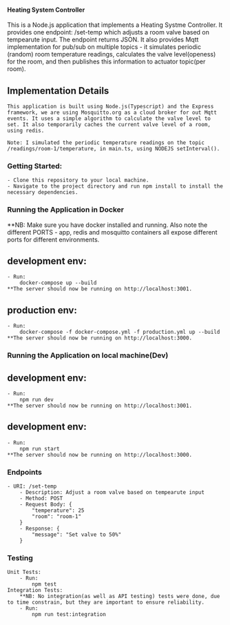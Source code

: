 #### Heating System Controller

This is a Node.js application that implements a Heating Systme Controller. 
It provides one endpoint: /set-temp which adjusts a room valve based on tempearute input. The endpoint returns JSON.
It also provides Mqtt implementation for pub/sub on multiple topics - it simulates periodic (random) room temperature readings, calculates the valve level(openess) for the room, and then publishes this information to actuator topic(per room).

## Implementation Details
    This application is built using Node.js(Typescript) and the Express framework, we are using Mosquitto.org as a cloud broker for out Mqtt events. It uses a simple algorithm to calculate the valve level to set. It also temporarily caches the current valve level of a room, using redis.

    Note: I simulated the periodic temperature readings on the topic /readings/room-1/temperature, in main.ts, using NODEJS setInterval().


### Getting Started:
    - Clone this repository to your local machine.
    - Navigate to the project directory and run npm install to install the necessary dependencies.


### Running the Application in Docker
**NB:
    Make sure you have docker installed and running.
    Also note the different PORTS - app, redis and mosquitto containers all expose different ports for different environments.

## development env:
    - Run:
        docker-compose up --build
    **The server should now be running on http://localhost:3001.

## production env:
    - Run:
        docker-compose -f docker-compose.yml -f production.yml up --build
    **The server should now be running on http://localhost:3000.

<!-- ------------------------------------------------------------------------- -->

### Running the Application on local machine(Dev)
## development env:
    - Run:
        npm run dev
    **The server should now be running on http://localhost:3001.

## development env:
    - Run:
        npm run start
    **The server should now be running on http://localhost:3000.


### Endpoints
    - URI: /set-temp
        - Description: Adjust a room valve based on tempearute input
        - Method: POST
        - Request Body: {
            "temperature": 25
            "room": "room-1"
        }
        - Response: {
            "message": "Set valve to 50%"
        }


### Testing
    Unit Tests: 
        - Run:
            npm test
    Integration Tests:
        **NB: No integration(as well as API testing) tests were done, due to time constrain, but they are important to ensure reliability.
        - Run:
            npm run test:integration